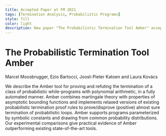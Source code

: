 ```yaml
---
title: Accepted Paper at FM 2021
tags: [Termination Analysis, Probabilistic Programs] 
style: fill
color: light
description: New paper "The Probabilistic Termination Tool Amber" accepted to be presented at FM 2021, the 24th International Symposium of Formal Methods
---
```


# The Probabilistic Termination Tool Amber
Marcel Moosbrugger, Ezio Bartocci, Joost-Pieter Katoen and Laura Kovács 
 
We describe the Amber tool for proving and refuting the termination of a class of probabilistic while-programs with polynomial arithmetic, in a  fully automated manner. Amber combines martingale theory with properties of asymptotic bounding functions and implements relaxed versions of existing probabilistic termination proof rules to prove/disprove (positive) almost sure termination of probabilistic loops. Amber supports programs parameterized by symbolic constants and drawing from common probability distributions. Our experimental comparisons give practical evidence of Amber outperforming existing state-of-the-art tools.
